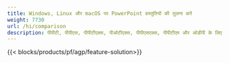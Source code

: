 ```yaml
---
title: Windows, Linux और macOS पर PowerPoint प्रस्तुतियों की तुलना करें
weight: 7730
url: /hi/comparison
description: पीपीटी, पीपीएस, पीपीटीएक्स, पीओटीएक्स, पीपीएसएक्स, पीपीटीएम और ओडीपी के लिए पावरपॉइंट प्रेजेंटेशन तुलना के लिए मुफ्त ऐप और एपीआई
---
```


{{< blocks/products/pf/agp/feature-solution>}} 

